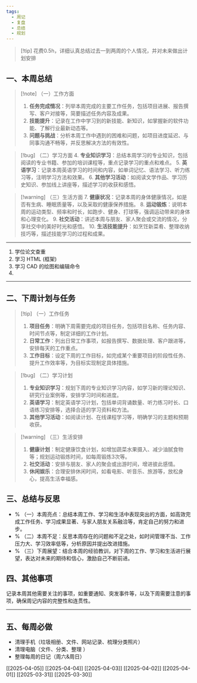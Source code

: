 ```yaml
---
tags:
  - 周记
  - 复盘
  - 总结
  - 规划
---
```

> [!tip] 花费0.5h，详细认真总结过去一到两周的个人情况，并对未来做出计划安排

## 一、本周总结

> [!note] （一）工作方面
> 1. **任务完成情况**：列举本周完成的主要工作任务，包括项目进展、报告撰写、客户对接等，简要描述任务内容及成果。
> 2. **技能提升**：记录在工作中学习到的新技能、新知识，如掌握新的软件功能、了解行业最新动态等。
> 3. **问题与挑战**：分析本周工作中遇到的困难和问题，如项目进度延迟、与同事沟通不畅等，并反思解决方法的有效性。

> [!bug] （二）学习方面
> 4. **专业知识学习**：总结本周学习的专业知识，包括阅读的专业书籍、参加的培训课程等，重点记录学习的重点和难点。
> 5. **英语学习**：记录本周英语学习的时间和内容，如单词记忆、语法学习、听力练习等，注明学习方法和效果。
> 6. **其他学习活动**：如阅读文学作品、学习历史知识、参加线上讲座等，描述学习的收获和感悟。

> [!warning] （三）生活方面
> 7. **健康状况**：记录本周的身体健康情况，如是否有生病、睡眠质量等，以及采取的健康保养措施。
> 8. **运动锻炼**：说明本周的运动类型、频率和时长，如跑步、健身、打球等，强调运动带来的身体和心理变化。
> 9. **社交活动**：讲述本周与朋友、家人聚会或交流的情况，分享社交中的美好时光和感悟。
> 10. **生活技能提升**：如烹饪新菜肴、整理收纳技巧等，描述技能学习的过程和成果。
---

1. 学位论文查重 
2. 学习 HTML (框架)
3. 学习 CAD 的绘图和编辑命令 
4. 





---
## 二、下周计划与任务

> [!tip] （一）工作任务
> 1. **项目任务**：明确下周需要完成的项目任务，包括项目名称、任务内容、时间节点等，制定详细的工作计划。
> 2. **日常工作**：列出日常工作事项，如报告撰写、数据处理、客户跟进等，安排每天的工作重点。
> 3. **工作目标**：设定下周的工作目标，如完成某个重要项目的阶段性任务、提升工作效率等，为目标实现制定具体措施。

> [!bug] （二）学习计划
> 1. **专业知识学习**：规划下周的专业知识学习内容，如学习新的理论知识、研究行业案例等，安排学习时间和进度。
> 2. **英语学习**：制定英语学习计划，包括单词背诵数量、听力练习时长、口语练习安排等，选择合适的学习资料和方法。
> 3. **其他学习活动**：如阅读计划、在线课程学习等，明确学习的主题和预期收获。

 > [!warning] （三）生活安排
 > 1. **健康计划**：制定健康饮食计划，如增加蔬菜水果摄入、减少油腻食物等；规划运动锻炼时间，如每周锻炼3次等。
 > 2. **社交活动**：安排与朋友、家人的聚会或出游时间，增进彼此感情。
 > 3. **休闲娱乐**：合理安排休闲时间，如看电影、听音乐、旅游等，放松身心，提高生活幸福感。






## 三、总结与反思

 - % （一）本周亮点：总结本周工作、学习和生活中表现突出的方面，如高效完成工作任务、学习成果显著、与家人朋友关系融洽等，肯定自己的努力和进步。
 - % （二）本周不足：反思本周存在的问题和不足之处，如时间管理不当、工作压力大、学习效率低等，分析原因并提出改进措施。
 - % （三）下周展望：结合本周的经验教训，对下周的工作、学习和生活进行展望，表达对未来的期待和信心，激励自己不断前进。







## 四、其他事项
记录本周其他需要关注的事项，如重要通知、突发事件等，以及下周需要注意的事项，确保周记内容的完整性和连贯性。






---


## 五、每周必做
- 清理手机（垃圾相册、文件、网站记录、梳理分类照片）
- 清理电脑（文件、分类、整理 ）
- 整理每周的日记（周六&周日）




[[2025-04-05]]
[[2025-04-04]]
[[2025-04-03]]
[[2025-04-02]]
[[2025-04-01]]
[[2025-03-31]]
[[2025-03-30]]


